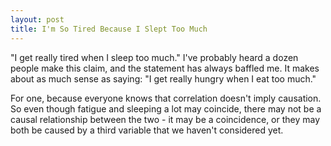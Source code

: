 ```yaml
---
layout: post
title: I'm So Tired Because I Slept Too Much
---
```


"I get really tired when I sleep too much."  I've probably heard a dozen people make this claim, and the statement has always baffled me. It makes about as much sense as saying: "I get really hungry when I eat too much."

For one, because everyone knows that correlation doesn't imply causation.  So even though fatigue and sleeping a lot may coincide, there may not be a causal relationship between the two - it may be a coincidence, or they may both be caused by a third variable that we haven't considered yet.



